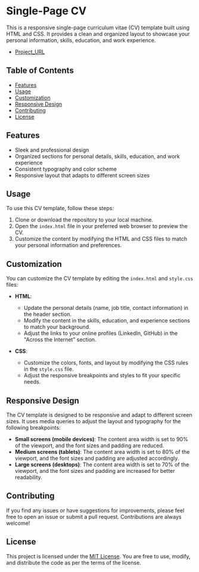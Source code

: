 # Single-Page CV

This is a responsive single-page curriculum vitae (CV) template built using HTML and CSS. It provides a clean and organized layout to showcase your personal information, skills, education, and work experience.

- [Project_URL](https://roadmap.sh/projects/single-page-cv)

## Table of Contents
- [Features](#features)
- [Usage](#usage)
- [Customization](#customization)
- [Responsive Design](#responsive-design)
- [Contributing](#contributing)
- [License](#license)

## Features
- Sleek and professional design
- Organized sections for personal details, skills, education, and work experience
- Consistent typography and color scheme
- Responsive layout that adapts to different screen sizes

## Usage
To use this CV template, follow these steps:

1. Clone or download the repository to your local machine.
2. Open the `index.html` file in your preferred web browser to preview the CV.
3. Customize the content by modifying the HTML and CSS files to match your personal information and preferences.

## Customization
You can customize the CV template by editing the `index.html` and `style.css` files:

- **HTML**:
  - Update the personal details (name, job title, contact information) in the header section.
  - Modify the content in the skills, education, and experience sections to match your background.
  - Adjust the links to your online profiles (LinkedIn, GitHub) in the "Across the Internet" section.

- **CSS**:
  - Customize the colors, fonts, and layout by modifying the CSS rules in the `style.css` file.
  - Adjust the responsive breakpoints and styles to fit your specific needs.

## Responsive Design
The CV template is designed to be responsive and adapt to different screen sizes. It uses media queries to adjust the layout and typography for the following breakpoints:

- **Small screens (mobile devices)**: The content area width is set to 90% of the viewport, and the font sizes and padding are reduced.
- **Medium screens (tablets)**: The content area width is set to 80% of the viewport, and the font sizes and padding are adjusted accordingly.
- **Large screens (desktops)**: The content area width is set to 70% of the viewport, and the font sizes and padding are increased for better readability.

## Contributing
If you find any issues or have suggestions for improvements, please feel free to open an issue or submit a pull request. Contributions are always welcome!

## License
This project is licensed under the [MIT License](LICENSE). You are free to use, modify, and distribute the code as per the terms of the license.

